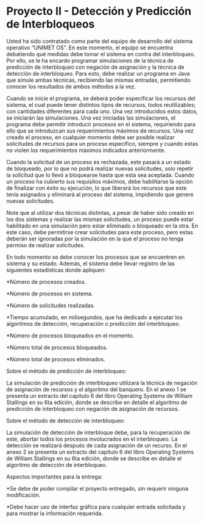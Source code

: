 # Proyecto II - Detección y Predicción de Interbloqueos


Usted ha sido contratado como parte del equipo de desarrollo del sistema operativo “UNIMET OS”. En este momento, el equipo se encuentra debatiendo qué medidas debe tomar el sistema en contra del interbloqueo. Por ello, se le ha encardo programar simulaciones de la técnica de predicción de interbloqueo con negación de asignación y la técnica de detección de interbloqueo. Para esto, debe realizar un programa en Java que simule ambas técnicas, recibiendo las mismas entradas, permitiendo conocer los resultados de ambos métodos a la vez.


Cuando se inicie el programa, se deberá poder especificar los recursos del sistema, el cual puede tener distintos tipos de recursos, todos reutilizables; con cantidades diferentes para cada uno. Una vez introducidos estos datos, se iniciarán las simulaciones. 
Una vez iniciadas las simulaciones, el programa debe permitir introducir procesos en el sistema, requiriendo para ello que se introduzcan sus requerimientos máximos de recursos. Una vez creado el proceso, en cualquier momento debe ser posible realizar solicitudes de recursos para un proceso específico, siempre y cuando estas no violen los requerimientos máximos indicados anteriormente. 


Cuando la solicitud de un proceso es rechazada, este pasará a un estado de bloqueado, por lo que no podrá realizar nuevas solicitudes, solo repetir la solicitud que lo llevó a bloquearse hasta que esta sea aceptada. Cuando un proceso ha cubierto sus requisitos máximos, debe habilitarse la opción de finalizar con éxito su ejecución, lo que liberará los recursos que este tenía asignados y eliminará al proceso del sistema, impidiendo que genere nuevas solicitudes. 


Note que al utilizar dos técnicas distintas, a pesar de haber sido creado en los dos sistemas y realizar las mismas solicitudes, un proceso puede estar habilitado en una simulación pero estar eliminado o bloqueado en la otra. En este caso, debe permitirse crear solicitudes para este proceso, pero estas deberán ser ignoradas por la simulación en la que el proceso no tenga permiso de realizar solicitudes.


En todo momento se debe conocer los procesos que se encuentren en sistema y su estado. Además, el sistema  debe llevar registro de las siguientes estadísticas donde apliquen:

*Número de procesos creados.

*Número de procesos en sistema.

*Número de solicitudes realizadas.

*Tiempo acumulado, en milisegundos, que ha dedicado a ejecutar los algoritmos de detección, recuperación o predicción del interbloqueo.

*Número de procesos bloqueados en el momento.

*Número total de procesos bloqueados.

*Número total de procesos eliminados.

Sobre el método de predicción de interbloqueo:

La simulación de predicción de interbloqueo utilizará la técnica de negación de asignación de recursos y el algoritmo del banquero. 
En el anexo 1 se presenta un extracto del capítulo 6 del libro Operating Systems de William Stallings en su 6ta edición, donde se describe en detalle el algoritmo de predicción de interbloqueo con negación de asignación de recursos. 

Sobre el método de detección de interbloqueo:

La simulación de detección de interbloque debe, para la recuperación de este, abortar todos los procesos involucrados en el interbloqueo. La detección se realizará después de cada asignación de un recurso. 
En el anexo 2 se presenta un extracto del capítulo 6 del libro Operating Systems de William Stallings en su 6ta edición, donde se describe en detalle el algoritmo de detección de interbloqueo.

Aspectos importantes para la entrega:

*Se debe de poder compilar el proyecto entregado, sin requerir ninguna modificación.

*Debe hacer uso de interfaz gráfica para cualquier entrada solicitada y para mostrar la información requerida.
